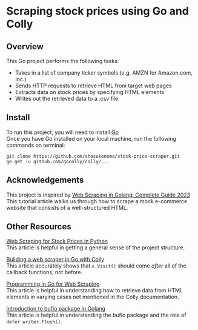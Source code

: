 # Scraping stock prices using Go and Colly


## Overview
This Go project performs the following tasks:
- Takes in a list of company ticker symbols (e.g. AMZN for Amazon.com, Inc.)
- Sends HTTP requests to retrieve HTML from target web pages
- Extracts data on stock prices by specifying HTML elements
- Writes out the retrieved data to a .csv file

## Install
To run this project, you will need to install [Go](https://go.dev/doc/install)  
Once you have Go installed on your local machine, run the following commands on terminal:
```
git clone https://github.com/shosukenoma/stock-price-scraper.git
go get -u github.com/gocolly/colly/...
```

## Acknowledgements

This project is inspired by [Web Scraping in Golang: Complete Guide 2023](https://www.zenrows.com/blog/web-scraping-golang#how-to-web-scrape-in-go)  
This tutorial article walks us through how to scrape a mock e-commerce website that consists of a well-structured HTML.

## Other Resources
  
[Web Scraping for Stock Prices in Python](https://www.geeksforgeeks.org/web-scraping-for-stock-prices-in-python/#)  
This article is helpful in getting a general sense of the project structure.

[Building a web scraper in Go with Colly](https://blog.logrocket.com/building-web-scraper-go-colly/)  
This article accurately shows that `c.Visit()` should come *after* all of the callback functions, not before.

[Programming in Go for Web Scraping](https://medium.com/@shahidahmed.org/programming-in-go-for-web-scraping-aedf937e769d#:~:text=The%20most%20important%20callback%20for%20our%20need%20is%20OnHTML().)  
This article is helpful in understanding how to retrieve data from HTML elements in varying cases not mentioned in the Colly documentation.  

[Introduction to bufio package in Golang](https://medium.com/golangspec/introduction-to-bufio-package-in-golang-ad7d1877f762#:~:text=bufio.Writer%20sends%20data%20only%20when%20buffer%20is%20either%20full%20or%20when%20explicitly%20requested%20with%20Flush%20method.)  
This article is helpful in understanding the bufio package and the role of `defer writer.Flush()`.
